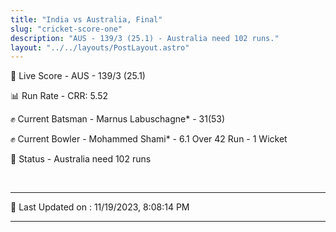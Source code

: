```yaml
---
title: "India vs Australia, Final"
slug: "cricket-score-one"
description: "AUS - 139/3 (25.1) - Australia need 102 runs."
layout: "../../layouts/PostLayout.astro"
---
```


🔴 Live Score - AUS - 139/3 (25.1)  

📊 Run Rate - CRR: 5.52  

✊ Current Batsman - Marnus Labuschagne* - 31(53)  

✊ Current Bowler - Mohammed Shami* - 6.1 Over 42 Run - 1 Wicket  

📑 Status - Australia need 102 runs

<br />

***

📝 Last Updated on : 11/19/2023, 8:08:14 PM

***

